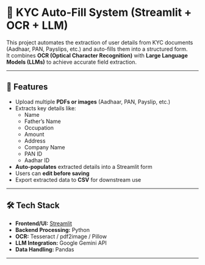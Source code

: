 # 📑 KYC Auto-Fill System (Streamlit + OCR + LLM)

This project automates the extraction of user details from KYC documents (Aadhaar, PAN, Payslips, etc.) and auto-fills them into a structured form.  
It combines **OCR (Optical Character Recognition)** with **Large Language Models (LLMs)** to achieve accurate field extraction.

---

## 🚀 Features
- Upload multiple **PDFs or images** (Aadhaar, PAN, Payslip, etc.)
- Extracts key details like:
  - Name  
  - Father’s Name  
  - Occupation  
  - Amount  
  - Address  
  - Company Name  
  - PAN ID  
  - Aadhar ID  
- **Auto-populates** extracted details into a Streamlit form
- Users can **edit before saving**
- Export extracted data to **CSV** for downstream use

---

## 🛠️ Tech Stack
- **Frontend/UI:** [Streamlit](https://streamlit.io/)  
- **Backend Processing:** Python  
- **OCR:** Tesseract / pdf2image / Pillow  
- **LLM Integration:** Google Gemini API  
- **Data Handling:** Pandas  

---




